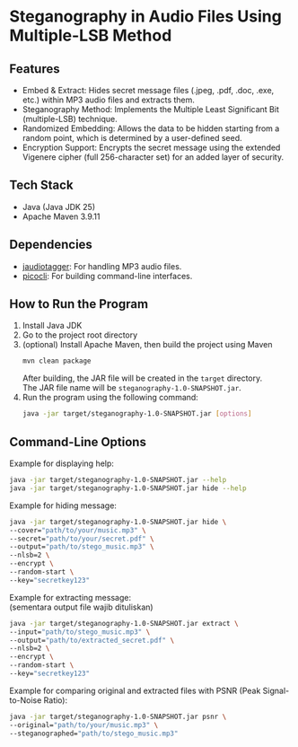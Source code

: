 # Steganography in Audio Files Using Multiple-LSB Method

## Features
   - Embed & Extract: Hides secret message files (.jpeg, .pdf, .doc, .exe, etc.) within MP3 audio files and extracts them.
   - Steganography Method: Implements the Multiple Least Significant Bit (multiple-LSB) technique.
   - Randomized Embedding: Allows the data to be hidden starting from a random point, which is determined by a user-defined seed.
   - Encryption Support: Encrypts the secret message using the extended Vigenere cipher (full 256-character set) for an added layer of security.

## Tech Stack
   - Java (Java JDK 25)
   - Apache Maven 3.9.11

## Dependencies
   - [jaudiotagger](https://central.sonatype.com/artifact/net.jthink/jaudiotagger): For handling MP3 audio files.
   - [picocli](https://central.sonatype.com/artifact/info.picocli/picocli): For building command-line interfaces.

## How to Run the Program
   1. Install Java JDK
   2. Go to the project root directory
   3. (optional) Install Apache Maven, then build the project using Maven
      ```bash
      mvn clean package
      ```
      After building, the JAR file will be created in the `target` directory.  
      The JAR file name will be `steganography-1.0-SNAPSHOT.jar`.
   4. Run the program using the following command:
      ```bash
      java -jar target/steganography-1.0-SNAPSHOT.jar [options]
      ```

## Command-Line Options
   Example for displaying help:
   ```bash
   java -jar target/steganography-1.0-SNAPSHOT.jar --help
   java -jar target/steganography-1.0-SNAPSHOT.jar hide --help
   ```

   Example for hiding message:
   ```bash
   java -jar target/steganography-1.0-SNAPSHOT.jar hide \
   --cover="path/to/your/music.mp3" \
   --secret="path/to/your/secret.pdf" \
   --output="path/to/stego_music.mp3" \
   --nlsb=2 \
   --encrypt \
   --random-start \
   --key="secretkey123"
   ```

   Example for extracting message:  
   (sementara output file wajib dituliskan)
   ```bash
   java -jar target/steganography-1.0-SNAPSHOT.jar extract \
   --input="path/to/stego_music.mp3" \
   --output="path/to/extracted_secret.pdf" \
   --nlsb=2 \
   --encrypt \
   --random-start \
   --key="secretkey123"
   ```

   Example for comparing original and extracted files with PSNR (Peak Signal-to-Noise Ratio):
   ```bash
   java -jar target/steganography-1.0-SNAPSHOT.jar psnr \
   --original="path/to/your/music.mp3" \
   --steganographed="path/to/stego_music.mp3"    
   ```
